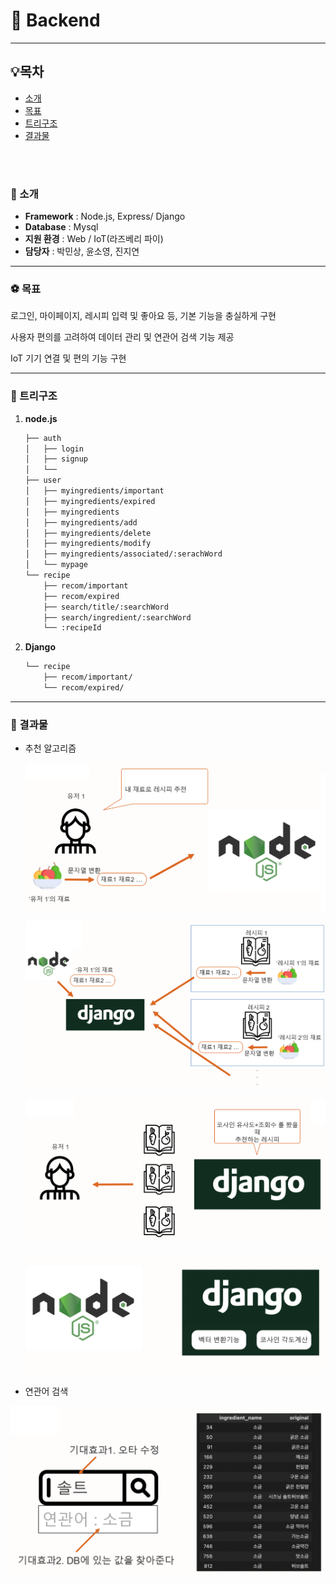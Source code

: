 # :facepunch: Backend

---

## :bulb:목차

- [소개](#소개)
- [목표](#목표)
- [트리구조](#트리구조)
- [결과물](#결과물)

<br>

<br>

### :wave: 소개

- __Framework__ : Node.js, Express/ Django
- __Database__ : Mysql
- __지원 환경__ : Web / IoT(라즈베리 파이)
- __담당자__ : 박민상, 윤소영, 진지연

---

### :soccer: 목표

로그인, 마이페이지, 레시피 입력 및 좋아요 등, 기본 기능을 충실하게 구현

사용자 편의를 고려하여 데이터 관리 및 연관어 검색 기능 제공

IoT 기기 연결 및 편의 기능 구현

---

### :deciduous_tree: 트리구조

1. __node.js__

    ```bash
    ├── auth
    │   ├── login
    │   ├── signup
    │   └── 
    ├── user
    │   ├── myingredients/important
    │   ├── myingredients/expired
    │   ├── myingredients
    │   ├── myingredients/add
    │   ├── myingredients/delete
    │   ├── myingredients/modify
    │   ├── myingredients/associated/:serachWord
    │   └── mypage
    └── recipe
        ├── recom/important
        ├── recom/expired 
        ├── search/title/:searchWord 
        ├── search/ingredient/:searchWord
        └── :recipeId
    ```
2. __Django__

    ```bash
    └── recipe
        ├── recom/important/
        └── recom/expired/
    ```



---

### 🍳 결과물

- 추천 알고리즘

  ![image-20210805173656207](README.assets\image-20210805173656207.png)

  ![image-20210805173724431](README.assets\image-20210805173724431.png)

  ![image-20210805173800560](README.assets\image-20210805173800560.png)

  ![image-20210805173816840](README.assets\image-20210805173816840.png)

- 연관어 검색

![image-20210805173621564](README.assets\image-20210805173621564.png)
